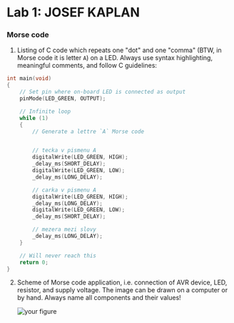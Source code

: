 # Lab 1: JOSEF KAPLAN

### Morse code

1. Listing of C code which repeats one "dot" and one "comma" (BTW, in Morse code it is letter `A`) on a LED. Always use syntax highlighting, meaningful comments, and follow C guidelines:

```c
int main(void)
{
    // Set pin where on-board LED is connected as output
    pinMode(LED_GREEN, OUTPUT);

    // Infinite loop
    while (1)
    {
        // Generate a lettre `A` Morse code


        // tecka v pismenu A
        digitalWrite(LED_GREEN, HIGH);
        _delay_ms(SHORT_DELAY);
        digitalWrite(LED_GREEN, LOW);
        _delay_ms(LONG_DELAY);

        // carka v pismenu A
        digitalWrite(LED_GREEN, HIGH);
        _delay_ms(LONG_DELAY);
        digitalWrite(LED_GREEN, LOW);
        _delay_ms(SHORT_DELAY);

        // mezera mezi slovy
        _delay_ms(LONG_DELAY);
    }

    // Will never reach this
    return 0;
}
```

2. Scheme of Morse code application, i.e. connection of AVR device, LED, resistor, and supply voltage. The image can be drawn on a computer or by hand. Always name all components and their values!

   ![your figure]()
